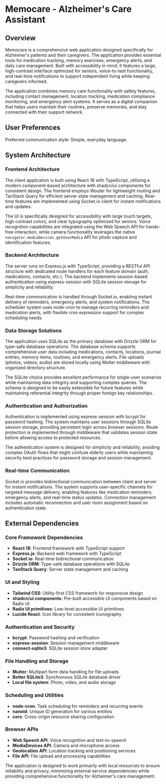 # Memocare - Alzheimer's Care Assistant

## Overview

Memocare is a comprehensive web application designed specifically for Alzheimer's patients and their caregivers. The application provides essential tools for medication tracking, memory exercises, emergency alerts, and daily care management. Built with accessibility in mind, it features a large, high-contrast interface optimized for seniors, voice-to-text functionality, and real-time notifications to support independent living while keeping caregivers informed.

The application combines memory care functionality with safety features, including contact management, location tracking, medication compliance monitoring, and emergency alert systems. It serves as a digital companion that helps users maintain their routines, preserve memories, and stay connected with their support network.

## User Preferences

Preferred communication style: Simple, everyday language.

## System Architecture

### Frontend Architecture
The client application is built using React 18 with TypeScript, utilizing a modern component-based architecture with shadcn/ui components for consistent design. The frontend employs Wouter for lightweight routing and TanStack Query for efficient server state management and caching. Real-time features are implemented using Socket.io client for instant notifications and updates.

The UI is specifically designed for accessibility with large touch targets, high contrast colors, and clear typography optimized for seniors. Voice recognition capabilities are integrated using the Web Speech API for hands-free interaction, while camera functionality leverages the native `navigator.mediaDevices.getUserMedia` API for photo capture and identification features.

### Backend Architecture
The server runs on Express.js with TypeScript, providing a RESTful API structure with dedicated route handlers for each feature domain (auth, medications, contacts, etc.). The backend implements session-based authentication using express-session with SQLite session storage for simplicity and reliability.

Real-time communication is handled through Socket.io, enabling instant delivery of reminders, emergency alerts, and system notifications. The scheduler system uses node-cron to manage recurring reminders and medication alerts, with flexible cron expression support for complex scheduling needs.

### Data Storage Solutions
The application uses SQLite as the primary database with Drizzle ORM for type-safe database operations. The database schema supports comprehensive user data including medications, contacts, locations, journal entries, memory items, routines, and emergency alerts. File uploads (photos, videos, audio) are stored locally using Multer middleware with organized directory structure.

The SQLite choice provides excellent performance for single-user scenarios while maintaining data integrity and supporting complex queries. The schema is designed to be easily extensible for future features while maintaining referential integrity through proper foreign key relationships.

### Authentication and Authorization
Authentication is implemented using express-session with bcrypt for password hashing. The system maintains user sessions through SQLite session storage, providing persistent login across browser sessions. Route protection is implemented through middleware that validates session state before allowing access to protected resources.

The authentication system is designed for simplicity and reliability, avoiding complex OAuth flows that might confuse elderly users while maintaining security best practices for password storage and session management.

### Real-time Communication
Socket.io provides bidirectional communication between client and server for instant notifications. The system supports user-specific channels for targeted message delivery, enabling features like medication reminders, emergency alerts, and real-time status updates. Connection management includes automatic reconnection and user room assignment based on authentication state.

## External Dependencies

### Core Framework Dependencies
- **React 18**: Frontend framework with TypeScript support
- **Express.js**: Backend web framework with TypeScript
- **Socket.io**: Real-time bidirectional communication
- **Drizzle ORM**: Type-safe database operations with SQLite
- **TanStack Query**: Server state management and caching

### UI and Styling
- **Tailwind CSS**: Utility-first CSS framework for responsive design
- **shadcn/ui components**: Pre-built accessible UI components based on Radix UI
- **Radix UI primitives**: Low-level accessible UI primitives
- **Lucide React**: Icon library for consistent iconography

### Authentication and Security
- **bcrypt**: Password hashing and verification
- **express-session**: Session management middleware
- **connect-sqlite3**: SQLite session store adapter

### File Handling and Storage
- **Multer**: Multipart form data handling for file uploads
- **Better SQLite3**: Synchronous SQLite database driver
- **Local file system**: Photo, video, and audio storage

### Scheduling and Utilities
- **node-cron**: Task scheduling for reminders and recurring events
- **nanoid**: Unique ID generation for various entities
- **cors**: Cross-origin resource sharing configuration

### Browser APIs
- **Web Speech API**: Voice recognition and text-to-speech
- **MediaDevices API**: Camera and microphone access
- **Geolocation API**: Location tracking and positioning services
- **File API**: File upload and processing capabilities

The application is designed to work primarily with local resources to ensure reliability and privacy, minimizing external service dependencies while providing comprehensive functionality for Alzheimer's care management.